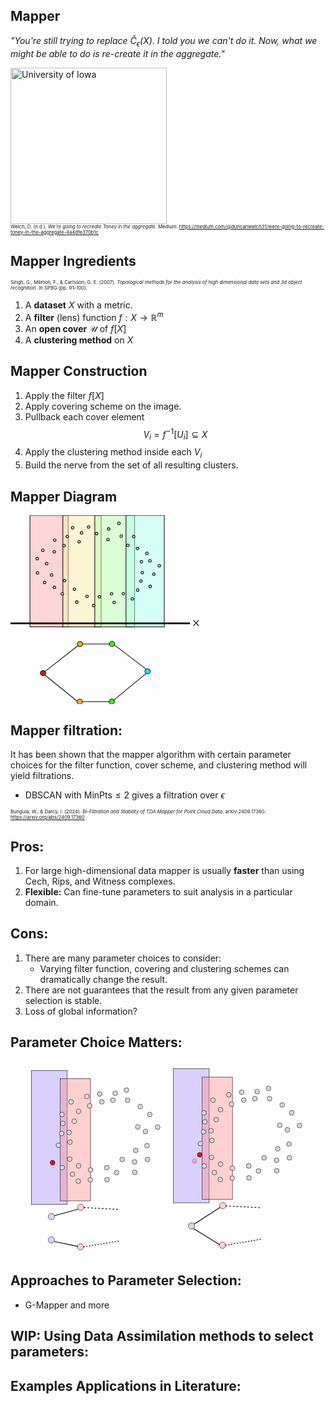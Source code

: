 ## Mapper

*"You're still trying to replace $\check{C}_{\epsilon}(X)$. I told you we can't do it. Now, what we might be able to do is re-create it in the aggregate."*

<div class="uiowa-logo">
    <img src="images/brad.jpg" alt="University of Iowa" style="height: 250px;">
</div>
<p style="font-size: 0.55em; margin: 0;">
  Welch, D. (n.d.). <em>We're going to recreate Toney in the aggregate.</em> Medium. 
  <a href="https://medium.com/@duncanwelch31/were-going-to-recreate-toney-in-the-aggregate-4a4dfe370b1c">https://medium.com/@duncanwelch31/were-going-to-recreate-toney-in-the-aggregate-4a4dfe370b1c</a>
</p>


## Mapper Ingredients

<p style="font-size: 0.55em; margin: 0;">
  Singh, G., Mémoli, F., &amp; Carlsson, G. E. (2007). <em>Topological methods for the analysis of high dimensional data sets and 3d object recognition</em>. In SPBG (pp. 91–100).
</p>

1. A **dataset** $X$ with a metric.
2. A **filter** (lens) function $f: X \to \mathbb{R}^m$
3. An **open cover** $\mathcal{U}$ of $f[X]$
4. A **clustering method** on $X$


## Mapper Construction
1. Apply the filter $f[X]$
2. Apply covering scheme on the image.
3. Pullback each cover element $$V_i = f^{-1}[U_i] \subseteq X$$
4. Apply the clustering method inside each $V_i$
5. Build the nerve from the set of all resulting clusters.


## Mapper Diagram
<svg xmlns="http://www.w3.org/2000/svg" viewBox="100 100 300 300" style="max-width: 60%; height: auto;">
  <rect x="130.889" y="100" width="60.7" height="177.157" style="stroke: rgb(0, 0, 0); fill: rgba(255, 178, 178, 0.525);"></rect>
  <rect x="183.15" y="100.085" width="60.7" height="177.157" style="stroke: rgb(0, 0, 0); stroke-width: 1px; fill: rgba(255, 238, 178, 0.525);"></rect>
  <rect x="233.793" y="100.085" width="63.215" height="177.157" style="stroke: rgb(0, 0, 0); stroke-width: 1px; fill: rgba(191, 255, 178, 0.525);"></rect>
  <rect x="283.359" y="100.085" width="60.7" height="177.157" style="stroke: rgb(0, 0, 0); stroke-width: 1px; fill: rgba(178, 255, 236, 0.525);"></rect>
  <ellipse style="fill: rgb(216, 216, 216); stroke: rgb(0, 0, 0);" cx="190.153" cy="133.744" rx="2.155" ry="2.024"></ellipse>
  <ellipse style="fill: rgb(216, 216, 216); stroke: rgb(0, 0, 0); stroke-width: 1px;" cx="212.78" cy="127.923" rx="2.155" ry="2.024"></ellipse>
  <ellipse style="fill: rgb(216, 216, 216); stroke: rgb(0, 0, 0); stroke-width: 1px;" cx="198.593" cy="119.74" rx="2.155" ry="2.024"></ellipse>
  <ellipse style="fill: rgb(216, 216, 216); stroke: rgb(0, 0, 0); stroke-width: 1px;" cx="184.945" cy="148.085" rx="2.155" ry="2.024"></ellipse>
  <ellipse style="fill: rgb(216, 216, 216); stroke: rgb(0, 0, 0); stroke-width: 1px;" cx="170.22" cy="139.424" rx="2.155" ry="2.024"></ellipse>
  <ellipse style="fill: rgb(216, 216, 216); stroke: rgb(0, 0, 0); stroke-width: 1px;" cx="169.501" cy="157.983" rx="2.155" ry="2.024"></ellipse>
  <ellipse style="fill: rgb(216, 216, 216); stroke: rgb(0, 0, 0); stroke-width: 1px; transform-origin: 119.834px 185.69px 0px;" cx="119.834" cy="185.69" rx="2.024" ry="2.155" transform="matrix(0, -1, 1, 0, 37.574773, -8.922374)"></ellipse>
  <ellipse style="fill: rgb(216, 216, 216); stroke: rgb(0, 0, 0); stroke-width: 1px; transform-origin: 144.167px 179.027px 0px;" cx="144.167" cy="179.027" rx="2.024" ry="2.155" transform="matrix(0, -1, 1, 0, 7.045897, -23.517649)"></ellipse>
  <ellipse style="fill: rgb(216, 216, 216); stroke: rgb(0, 0, 0); stroke-width: 1px; transform-origin: 128.91px 169.66px 0px;" cx="128.91" cy="169.66" rx="2.024" ry="2.155" transform="matrix(0, -1, 1, 0, 13.592502, -0.821515)"></ellipse>
  <ellipse style="fill: rgb(216, 216, 216); stroke: rgb(0, 0, 0); stroke-width: 1px; transform-origin: 114.234px 202.105px 0px;" cx="114.234" cy="202.105" rx="2.024" ry="2.155" transform="matrix(0, -1, 1, 0, 28.627652, -10.659241)"></ellipse>
  <ellipse style="fill: rgb(216, 216, 216); stroke: rgb(0, 0, 0); stroke-width: 1px; transform-origin: 98.398px 192.191px 0px;" cx="98.398" cy="192.191" rx="2.024" ry="2.155" transform="matrix(0, -1, 1, 0, 55.71756, 14.439462)"></ellipse>
  <ellipse style="fill: rgb(216, 216, 216); stroke: rgb(0, 0, 0); stroke-width: 1px; transform-origin: 97.625px 213.435px 0px;" cx="97.625" cy="213.435" rx="2.024" ry="2.155" transform="matrix(0, -1, 1, 0, 67.625085, -18.614576)"></ellipse>
  <ellipse style="fill: rgb(216, 216, 216); stroke: rgb(0, 0, 0); stroke-width: 1px; transform-origin: -292.454px -245.718px 0px;" cx="-292.45" cy="-245.72" rx="2.024" ry="2.155" transform="matrix(0, 1, -1, 0, 594.037367, 398.218823)"></ellipse>
  <ellipse style="fill: rgb(216, 216, 216); stroke: rgb(0, 0, 0); stroke-width: 1px; transform-origin: -268.121px -252.381px 0px;" cx="-268.12" cy="-252.38" rx="2.024" ry="2.155" transform="matrix(0, 1, -1, 0, 575.90074, 426.139833)"></ellipse>
  <ellipse style="fill: rgb(216, 216, 216); stroke: rgb(0, 0, 0); stroke-width: 1px; transform-origin: -283.378px -261.748px 0px;" cx="-283.38" cy="-261.75" rx="2.024" ry="2.155" transform="matrix(0, 1, -1, 0, 599.868363, 422.177967)"></ellipse>
  <ellipse style="fill: rgb(216, 216, 216); stroke: rgb(0, 0, 0); stroke-width: 1px; transform-origin: -298.053px -229.303px 0px;" cx="-298.05" cy="-229.3" rx="2.024" ry="2.155" transform="matrix(0, 1, -1, 0, 584.373289, 376.911162)"></ellipse>
  <ellipse style="fill: rgb(216, 216, 216); stroke: rgb(0, 0, 0); stroke-width: 1px; transform-origin: -313.89px -239.217px 0px;" cx="-313.89" cy="-239.22" rx="2.024" ry="2.155" transform="matrix(0, 1, -1, 0, 609.428726, 372.990988)"></ellipse>
  <ellipse style="fill: rgb(216, 216, 216); stroke: rgb(0, 0, 0); stroke-width: 1px; transform-origin: -314.663px -217.973px 0px;" cx="-314.66" cy="-217.97" rx="2.024" ry="2.155" transform="matrix(0, 1, -1, 0, 590.446613, 351.070528)"></ellipse>
  <ellipse style="fill: rgb(216, 216, 216); stroke: rgb(0, 0, 0); stroke-width: 1px; transform-origin: 255.791px 121.739px 0px;" cx="255.791" cy="121.739" rx="2.155" ry="2.024"></ellipse>
  <ellipse style="fill: rgb(216, 216, 216); stroke: rgb(0, 0, 0); stroke-width: 1px; transform-origin: 254.713px 138.527px 0px;" cx="254.713" cy="138.527" rx="2.155" ry="2.024"></ellipse>
  <ellipse style="fill: rgb(216, 216, 216); stroke: rgb(0, 0, 0); stroke-width: 1px; transform-origin: 208.918px 142.153px 0px;" cx="208.918" cy="142.153" rx="2.155" ry="2.024"></ellipse>
  <ellipse style="fill: rgb(216, 216, 216); stroke: rgb(0, 0, 0); stroke-width: 1px; transform-origin: 272.133px 112.796px 0px;" cx="272.133" cy="112.796" rx="2.155" ry="2.024"></ellipse>
  <ellipse style="fill: rgb(216, 216, 216); stroke: rgb(0, 0, 0); stroke-width: 1px; transform-origin: 224.004px 118.645px 0px;" cx="224.004" cy="118.645" rx="2.155" ry="2.024"></ellipse>
  <ellipse style="fill: rgb(216, 216, 216); stroke: rgb(0, 0, 0); stroke-width: 1px; transform-origin: 236.575px 129.106px 0px;" cx="236.575" cy="129.106" rx="2.155" ry="2.024"></ellipse>
  <ellipse style="fill: rgb(216, 216, 216); stroke: rgb(0, 0, 0); stroke-width: 1px; transform-origin: -301.916px -218.692px 0px;" cx="-301.91" cy="-218.69" rx="2.155" ry="2.024" transform="matrix(-1, 0, 0, -1, 603.832036, 437.384712)"></ellipse>
  <ellipse style="fill: rgb(216, 216, 216); stroke: rgb(0, 0, 0); stroke-width: 1px; transform-origin: -279.29px -224.515px 0px;" cx="-279.29" cy="-224.51" rx="2.155" ry="2.024" transform="matrix(-1, 0, 0, -1, 558.579367, 449.029923)"></ellipse>
  <ellipse style="fill: rgb(216, 216, 216); stroke: rgb(0, 0, 0); stroke-width: 1px; transform-origin: -293.477px -232.697px 0px;" cx="-293.48" cy="-232.7" rx="2.155" ry="2.024" transform="matrix(-1, 0, 0, -1, 586.953964, 465.393947)"></ellipse>
  <ellipse style="fill: rgb(216, 216, 216); stroke: rgb(0, 0, 0); stroke-width: 1px; transform-origin: -307.123px -204.352px 0px;" cx="-307.12" cy="-204.35" rx="2.155" ry="2.024" transform="matrix(-1, 0, 0, -1, 614.246334, 408.704338)"></ellipse>
  <ellipse style="fill: rgb(216, 216, 216); stroke: rgb(0, 0, 0); stroke-width: 1px; transform-origin: -321.849px -213.014px 0px;" cx="-321.85" cy="-213.01" rx="2.155" ry="2.024" transform="matrix(-1, 0, 0, -1, 643.697631, 426.028712)"></ellipse>
  <ellipse style="fill: rgb(216, 216, 216); stroke: rgb(0, 0, 0); stroke-width: 1px; transform-origin: -309.28px -191.079px 0px;" cx="-309.27" cy="-191.08" rx="2.155" ry="2.024" transform="matrix(-1, 0, 0, -1, 618.559053, 382.158626)"></ellipse>
  <ellipse style="fill: rgb(216, 216, 216); stroke: rgb(0, 0, 0); stroke-width: 1px; transform-origin: 269.795px 205.325px 0px;" cx="269.795" cy="205.325" rx="2.024" ry="2.155" transform="matrix(0, 1, -1, 0, 51.575029, -33.028619)"></ellipse>
  <ellipse style="fill: rgb(216, 216, 216); stroke: rgb(0, 0, 0); stroke-width: 1px; transform-origin: 294.128px 198.662px 0px;" cx="294.128" cy="198.662" rx="2.024" ry="2.155" transform="matrix(0, 1, -1, 0, 33.437852, -5.107278)"></ellipse>
  <ellipse style="fill: rgb(216, 216, 216); stroke: rgb(0, 0, 0); stroke-width: 1px; transform-origin: 278.871px 189.295px 0px;" cx="278.871" cy="189.295" rx="2.024" ry="2.155" transform="matrix(0, 1, -1, 0, 57.4053, -9.069491)"></ellipse>
  <ellipse style="fill: rgb(216, 216, 216); stroke: rgb(0, 0, 0); stroke-width: 1px; transform-origin: 331.531px 170.305px 0px;" cx="331.531" cy="170.305" rx="2.024" ry="2.155" transform="matrix(0, 1, -1, 0, -67.029948, 68.074271)"></ellipse>
  <ellipse style="fill: rgb(216, 216, 216); stroke: rgb(0, 0, 0); stroke-width: 1px; transform-origin: 325.931px 186.72px 0px;" cx="325.931" cy="186.72" rx="2.024" ry="2.155" transform="matrix(0, 1, -1, 0, -93.934632, 56.552769)"></ellipse>
  <ellipse style="fill: rgb(216, 216, 216); stroke: rgb(0, 0, 0); stroke-width: 1px; transform-origin: 310.095px 176.806px 0px;" cx="310.095" cy="176.806" rx="2.024" ry="2.155" transform="matrix(0, 1, -1, 0, -68.879551, 52.631807)"></ellipse>
  <ellipse style="fill: rgb(216, 216, 216); stroke: rgb(0, 0, 0); stroke-width: 1px; transform-origin: 309.322px 198.05px 0px;" cx="309.322" cy="198.05" rx="2.024" ry="2.155" transform="matrix(0, 1, -1, 0, -87.861429, 30.712599)"></ellipse>
  <ellipse style="fill: rgb(216, 216, 216); stroke: rgb(0, 0, 0); stroke-width: 1px; transform-origin: 201.467px 217.402px 0px;" cx="201.467" cy="217.402" rx="2.155" ry="2.024"></ellipse>
  <ellipse style="fill: rgb(216, 216, 216); stroke: rgb(0, 0, 0); stroke-width: 1px; transform-origin: 260.371px 224.741px 0px;" cx="260.37" cy="224.741" rx="2.155" ry="2.024"></ellipse>
  <ellipse style="fill: rgb(216, 216, 216); stroke: rgb(0, 0, 0); stroke-width: 1px; transform-origin: 205.238px 237.816px 0px;" cx="205.238" cy="237.816" rx="2.155" ry="2.024"></ellipse>
  <ellipse style="fill: rgb(216, 216, 216); stroke: rgb(0, 0, 0); stroke-width: 1px; transform-origin: 185.844px 203.735px 0px;" cx="185.844" cy="203.735" rx="2.155" ry="2.024"></ellipse>
  <ellipse style="fill: rgb(216, 216, 216); stroke: rgb(0, 0, 0); stroke-width: 1px; transform-origin: 169.681px 214.308px 0px;" cx="169.681" cy="214.308" rx="2.155" ry="2.024"></ellipse>
  <ellipse style="fill: rgb(216, 216, 216); stroke: rgb(0, 0, 0); stroke-width: 1px; transform-origin: 182.251px 224.768px 0px;" cx="182.251" cy="224.768" rx="2.155" ry="2.024"></ellipse>
  <rect x="100" y="270.746" width="284.466" height="1.687" style="stroke: rgb(0, 0, 0);"></rect>
  <text style="white-space: pre; fill: rgb(51, 51, 51); font-family: &quot;Arial&quot;, sans-serif; font-size: 28px;" x="387.022" y="291.683" transform="matrix(0.775986, 0, 0, 0.565405, 88.811531, 110.787735)">x</text>
  <ellipse style="stroke: rgb(0, 0, 0); fill: rgb(255, 0, 0);" cx="151.676" cy="350.564" rx="4.265" ry="4.007"></ellipse>
  <ellipse style="stroke: rgb(0, 0, 0); stroke-width: 1px; fill: rgb(255, 177, 0);" cx="210.267" cy="304.462" rx="4.265" ry="4.007"></ellipse>
  <ellipse style="stroke: rgb(0, 0, 0); stroke-width: 1px; fill: rgb(255, 177, 0);" cx="209.818" cy="395.993" rx="4.265" ry="4.007"></ellipse>
  <ellipse style="stroke: rgb(0, 0, 0); stroke-width: 1px; fill: rgb(51, 253, 0);" cx="261.224" cy="304.25" rx="4.265" ry="4.007"></ellipse>
  <ellipse style="stroke: rgb(0, 0, 0); stroke-width: 1px; fill: rgb(51, 253, 0);" cx="260.776" cy="395.781" rx="4.265" ry="4.007"></ellipse>
  <ellipse style="stroke: rgb(0, 0, 0); stroke-width: 1px; fill: rgb(0, 255, 247);" cx="317.57" cy="347.823" rx="4.265" ry="4.007"></ellipse>
  <path style="stroke: rgb(0, 0, 0); stroke-linecap: square; fill: rgb(255, 183, 0);" d="M 155.044 347.823 L 207.124 306.908"></path>
  <path style="fill: rgb(216, 216, 216); stroke: rgb(0, 0, 0);" d="M 214.307 304.377 L 257.408 304.377"></path>
  <path style="fill: rgb(216, 216, 216); stroke: rgb(0, 0, 0);" d="M 264.142 393.378 L 315.325 351.197"></path>
  <path style="fill: rgb(216, 216, 216); stroke: rgb(0, 0, 0);" d="M 205.328 394.643 L 154.594 353.728"></path>
  <path style="fill: rgb(216, 216, 216); stroke: rgb(0, 0, 0);" d="M 314.876 344.027 L 264.591 305.643"></path>
  <path style="fill: rgb(216, 216, 216); stroke: rgb(0, 0, 0);" d="M 214.307 395.908 L 256.51 395.908"></path>
</svg>


## Mapper filtration:
It has been shown that the mapper algorithm with certain parameter choices for the filter function, cover scheme, and clustering method will yield filtrations.

- DBSCAN with $\text{MinPts} \leq 2$ gives a filtration over $\epsilon$

<p style="font-size: 0.55em; margin: 0;">
  Bungula, W., &amp; Darcy, I. (2024). <em>Bi-Filtration and Stability of TDA Mapper for Point Cloud Data</em>. arXiv:2409.17360. 
  <a href="https://arxiv.org/abs/2409.17360">https://arxiv.org/abs/2409.17360</a>
</p>


## Pros:
1. For large high-dimensional data mapper is usually **faster** than using Cech, Rips, and Witness complexes.
2. **Flexible:** Can fine-tune parameters to suit analysis in a particular domain.


## Cons:
1. There are many parameter choices to consider:
    - Varying filter function, covering and clustering schemes can dramatically change the result.
2. There are not guarantees that the result from any given parameter selection is stable.
3. Loss of global information?


## Parameter Choice Matters:
<svg xmlns="http://www.w3.org/2000/svg" viewBox="0 0 873.667 536.365" style="max-width: 100%">
  <rect x="57.68" y="24.765" width="99.687" height="371.787" style="stroke: rgb(0, 0, 0); fill: rgba(169, 145, 255, 0.42);"></rect>
  <rect x="137.931" y="47.962" width="84.011" height="338.558" style="stroke: rgb(0, 0, 0); fill: rgba(255, 134, 134, 0.376);"></rect>
  <ellipse style="fill: rgb(216, 216, 216); stroke: rgb(0, 0, 0);" cx="145.141" cy="171.787" rx="6.583" ry="6.583"></ellipse>
  <ellipse style="fill: rgb(216, 216, 216); stroke: rgb(0, 0, 0); stroke-width: 1px;" cx="162.382" cy="196.552" rx="6.583" ry="6.583"></ellipse>
  <ellipse style="fill: rgb(216, 216, 216); stroke: rgb(0, 0, 0); stroke-width: 1px;" cx="142.947" cy="147.022" rx="6.583" ry="6.583"></ellipse>
  <ellipse style="fill: rgb(216, 216, 216); stroke: rgb(0, 0, 0); stroke-width: 1px;" cx="188.715" cy="138.245" rx="6.583" ry="6.583"></ellipse>
  <ellipse style="fill: rgb(216, 216, 216); stroke: rgb(0, 0, 0); stroke-width: 1px;" cx="176.803" cy="165.831" rx="6.583" ry="6.583"></ellipse>
  <ellipse style="fill: rgb(216, 216, 216); stroke: rgb(0, 0, 0); stroke-width: 1px;" cx="141.692" cy="199.686" rx="6.583" ry="6.583"></ellipse>
  <ellipse style="fill: rgb(216, 216, 216); stroke: rgb(0, 0, 0); stroke-width: 1px;" cx="164.891" cy="223.511" rx="6.583" ry="6.583"></ellipse>
  <ellipse style="fill: rgb(216, 216, 216); stroke: rgb(0, 0, 0); stroke-width: 1px;" cx="143.574" cy="294.358" rx="6.583" ry="6.583"></ellipse>
  <ellipse style="fill: rgb(216, 216, 216); stroke: rgb(0, 0, 0); stroke-width: 1px;" cx="164.263" cy="270.533" rx="6.583" ry="6.583"></ellipse>
  <ellipse style="fill: rgb(216, 216, 216); stroke: rgb(0, 0, 0); stroke-width: 1px;" cx="132.916" cy="232.289" rx="6.583" ry="6.583"></ellipse>
  <ellipse style="fill: rgb(216, 216, 216); stroke: rgb(0, 0, 0); stroke-width: 1px;" cx="171.787" cy="312.539" rx="6.583" ry="6.583"></ellipse>
  <ellipse style="fill: rgb(216, 216, 216); stroke: rgb(0, 0, 0); stroke-width: 1px;" cx="188.715" cy="289.342" rx="6.583" ry="6.583"></ellipse>
  <ellipse style="fill: rgb(216, 216, 216); stroke: rgb(0, 0, 0); stroke-width: 1px;" cx="188.088" cy="331.975" rx="6.583" ry="6.583"></ellipse>
  <ellipse style="fill: rgb(216, 216, 216); stroke: rgb(0, 0, 0); stroke-width: 1px;" cx="221.944" cy="300.627" rx="6.583" ry="6.583"></ellipse>
  <ellipse style="fill: rgb(216, 216, 216); stroke: rgb(0, 0, 0); stroke-width: 1px;" cx="221.316" cy="328.057" rx="6.583" ry="6.583"></ellipse>
  <ellipse style="fill: rgb(216, 216, 216); stroke: rgb(0, 0, 0); stroke-width: 1px;" cx="267.085" cy="294.357" rx="6.583" ry="6.583"></ellipse>
  <ellipse style="fill: rgb(216, 216, 216); stroke: rgb(0, 0, 0); stroke-width: 1px;" cx="267.712" cy="327.586" rx="6.583" ry="6.583"></ellipse>
  <ellipse style="fill: rgb(216, 216, 216); stroke: rgb(0, 0, 0); stroke-width: 1px;" cx="309.718" cy="271.787" rx="6.583" ry="6.583"></ellipse>
  <ellipse style="fill: rgb(216, 216, 216); stroke: rgb(0, 0, 0); stroke-width: 1px;" cx="294.044" cy="308.15" rx="6.583" ry="6.583"></ellipse>
  <ellipse style="fill: rgb(216, 216, 216); stroke: rgb(0, 0, 0); stroke-width: 1px;" cx="344.828" cy="307.524" rx="6.583" ry="6.583"></ellipse>
  <ellipse style="fill: rgb(216, 216, 216); stroke: rgb(0, 0, 0); stroke-width: 1px;" cx="347.335" cy="246.708" rx="6.583" ry="6.583"></ellipse>
  <ellipse style="fill: rgb(216, 216, 216); stroke: rgb(0, 0, 0); stroke-width: 1px;" cx="344.2" cy="278.527" rx="6.583" ry="6.583"></ellipse>
  <ellipse style="fill: rgb(216, 216, 216); stroke: rgb(0, 0, 0); stroke-width: 1px;" cx="168.025" cy="111.912" rx="6.583" ry="6.583"></ellipse>
  <ellipse style="fill: rgb(216, 216, 216); stroke: rgb(0, 0, 0); stroke-width: 1px;" cx="211.912" cy="96.865" rx="6.583" ry="6.583"></ellipse>
  <ellipse style="fill: rgb(216, 216, 216); stroke: rgb(0, 0, 0); stroke-width: 1px;" cx="219.435" cy="123.041" rx="6.583" ry="6.583"></ellipse>
  <ellipse style="fill: rgb(216, 216, 216); stroke: rgb(0, 0, 0); stroke-width: 1px;" cx="247.649" cy="89.969" rx="6.583" ry="6.583"></ellipse>
  <ellipse style="fill: rgb(216, 216, 216); stroke: rgb(0, 0, 0); stroke-width: 1px;" cx="253.292" cy="111.912" rx="6.583" ry="6.583"></ellipse>
  <ellipse style="fill: rgb(216, 216, 216); stroke: rgb(0, 0, 0); stroke-width: 1px;" cx="290.282" cy="88.088" rx="6.583" ry="6.583"></ellipse>
  <ellipse style="fill: rgb(216, 216, 216); stroke: rgb(0, 0, 0); stroke-width: 1px;" cx="284.013" cy="107.524" rx="6.583" ry="6.583"></ellipse>
  <ellipse style="fill: rgb(216, 216, 216); stroke: rgb(0, 0, 0); stroke-width: 1px;" cx="324.765" cy="107.524" rx="6.583" ry="6.583"></ellipse>
  <ellipse style="fill: rgb(216, 216, 216); stroke: rgb(0, 0, 0); stroke-width: 1px;" cx="321.63" cy="79.31" rx="6.583" ry="6.583"></ellipse>
  <ellipse style="fill: rgb(216, 216, 216); stroke: rgb(0, 0, 0); stroke-width: 1px;" cx="359.875" cy="125.078" rx="6.583" ry="6.583"></ellipse>
  <ellipse style="fill: rgb(216, 216, 216); stroke: rgb(0, 0, 0); stroke-width: 1px;" cx="352.978" cy="181.505" rx="6.583" ry="6.583"></ellipse>
  <ellipse style="fill: rgb(216, 216, 216); stroke: rgb(0, 0, 0); stroke-width: 1px;" cx="386.207" cy="147.022" rx="6.583" ry="6.583"></ellipse>
  <ellipse style="fill: rgb(216, 216, 216); stroke: rgb(0, 0, 0); stroke-width: 1px;" cx="374.295" cy="194.044" rx="6.583" ry="6.583"></ellipse>
  <ellipse style="fill: rgb(216, 216, 216); stroke: rgb(0, 0, 0); stroke-width: 1px;" cx="379.937" cy="271.787" rx="6.583" ry="6.583"></ellipse>
  <ellipse style="fill: rgb(216, 216, 216); stroke: rgb(0, 0, 0); stroke-width: 1px;" cx="408.15" cy="182.132" rx="6.583" ry="6.583"></ellipse>
  <ellipse style="fill: rgb(216, 216, 216); stroke: rgb(0, 0, 0); stroke-width: 1px;" cx="378.683" cy="233.542" rx="6.583" ry="6.583"></ellipse>
  <ellipse style="stroke: rgb(0, 0, 0); stroke-width: 1px; fill: rgb(255, 0, 0);" cx="116.616" cy="280.564" rx="6.583" ry="6.583"></ellipse>
  <ellipse style="stroke: rgb(0, 0, 0); fill: rgb(219, 209, 255);" cx="113.48" cy="429.99" rx="8.777" ry="8.777"></ellipse>
  <ellipse style="stroke: rgb(0, 0, 0); fill: rgb(219, 209, 255); stroke-width: 1px;" cx="113.479" cy="495.193" rx="8.777" ry="8.777"></ellipse>
  <ellipse style="stroke: rgb(0, 0, 0); stroke-width: 1px; fill: rgb(255, 209, 209);" cx="194.985" cy="404.494" rx="8.777" ry="8.777"></ellipse>
  <ellipse style="stroke: rgb(0, 0, 0); stroke-width: 1px; fill: rgb(255, 209, 209);" cx="194.357" cy="514.211" rx="8.777" ry="8.777"></ellipse>
  <path style="fill: rgb(216, 216, 216); stroke: rgb(0, 0, 0); stroke-width: 2px;" d="M 121.63 427.691 L 187.461 409.509"></path>
  <path style="fill: rgb(216, 216, 216); stroke: rgb(0, 0, 0); stroke-width: 2px;" d="M 121.63 499.164 L 186.834 512.957"></path>
  <path style="fill: rgb(216, 216, 216); stroke: rgb(0, 0, 0); stroke-dasharray: 5px; stroke-width: 2px;" d="M 203.135 405.12 L 300.314 410.136"></path>
  <path style="fill: rgb(216, 216, 216); stroke: rgb(0, 0, 0); stroke-dasharray: 4px; stroke-width: 2px;" d="M 201.881 514.211 L 304.075 497.283"></path>
  <rect x="451.358" y="20.168" width="99.687" height="371.787" style="stroke: rgb(0, 0, 0); fill: rgba(169, 145, 255, 0.42); stroke-width: 1px;"></rect>
  <rect x="531.609" y="43.365" width="84.011" height="338.558" style="stroke: rgb(0, 0, 0); fill: rgba(255, 134, 134, 0.376); stroke-width: 1px;"></rect>
  <ellipse style="fill: rgb(216, 216, 216); stroke: rgb(0, 0, 0); stroke-width: 1px;" cx="538.819" cy="167.19" rx="6.583" ry="6.583"></ellipse>
  <ellipse style="fill: rgb(216, 216, 216); stroke: rgb(0, 0, 0); stroke-width: 1px;" cx="556.06" cy="191.955" rx="6.583" ry="6.583"></ellipse>
  <ellipse style="fill: rgb(216, 216, 216); stroke: rgb(0, 0, 0); stroke-width: 1px;" cx="536.625" cy="142.425" rx="6.583" ry="6.583"></ellipse>
  <ellipse style="fill: rgb(216, 216, 216); stroke: rgb(0, 0, 0); stroke-width: 1px;" cx="582.393" cy="133.648" rx="6.583" ry="6.583"></ellipse>
  <ellipse style="fill: rgb(216, 216, 216); stroke: rgb(0, 0, 0); stroke-width: 1px;" cx="570.481" cy="161.234" rx="6.583" ry="6.583"></ellipse>
  <ellipse style="fill: rgb(216, 216, 216); stroke: rgb(0, 0, 0); stroke-width: 1px;" cx="535.37" cy="195.089" rx="6.583" ry="6.583"></ellipse>
  <ellipse style="fill: rgb(216, 216, 216); stroke: rgb(0, 0, 0); stroke-width: 1px;" cx="558.569" cy="218.914" rx="6.583" ry="6.583"></ellipse>
  <ellipse style="fill: rgb(216, 216, 216); stroke: rgb(0, 0, 0); stroke-width: 1px;" cx="537.252" cy="289.761" rx="6.583" ry="6.583"></ellipse>
  <ellipse style="fill: rgb(216, 216, 216); stroke: rgb(0, 0, 0); stroke-width: 1px;" cx="557.941" cy="265.936" rx="6.583" ry="6.583"></ellipse>
  <ellipse style="fill: rgb(216, 216, 216); stroke: rgb(0, 0, 0); stroke-width: 1px;" cx="526.594" cy="227.692" rx="6.583" ry="6.583"></ellipse>
  <ellipse style="fill: rgb(216, 216, 216); stroke: rgb(0, 0, 0); stroke-width: 1px;" cx="565.465" cy="307.942" rx="6.583" ry="6.583"></ellipse>
  <ellipse style="fill: rgb(216, 216, 216); stroke: rgb(0, 0, 0); stroke-width: 1px;" cx="582.393" cy="284.745" rx="6.583" ry="6.583"></ellipse>
  <ellipse style="fill: rgb(216, 216, 216); stroke: rgb(0, 0, 0); stroke-width: 1px;" cx="581.766" cy="327.378" rx="6.583" ry="6.583"></ellipse>
  <ellipse style="fill: rgb(216, 216, 216); stroke: rgb(0, 0, 0); stroke-width: 1px;" cx="615.622" cy="296.03" rx="6.583" ry="6.583"></ellipse>
  <ellipse style="fill: rgb(216, 216, 216); stroke: rgb(0, 0, 0); stroke-width: 1px;" cx="614.994" cy="323.46" rx="6.583" ry="6.583"></ellipse>
  <ellipse style="fill: rgb(216, 216, 216); stroke: rgb(0, 0, 0); stroke-width: 1px;" cx="660.763" cy="289.76" rx="6.583" ry="6.583"></ellipse>
  <ellipse style="fill: rgb(216, 216, 216); stroke: rgb(0, 0, 0); stroke-width: 1px;" cx="661.39" cy="322.989" rx="6.583" ry="6.583"></ellipse>
  <ellipse style="fill: rgb(216, 216, 216); stroke: rgb(0, 0, 0); stroke-width: 1px;" cx="703.396" cy="267.19" rx="6.583" ry="6.583"></ellipse>
  <ellipse style="fill: rgb(216, 216, 216); stroke: rgb(0, 0, 0); stroke-width: 1px;" cx="687.722" cy="303.553" rx="6.583" ry="6.583"></ellipse>
  <ellipse style="fill: rgb(216, 216, 216); stroke: rgb(0, 0, 0); stroke-width: 1px;" cx="738.506" cy="302.927" rx="6.583" ry="6.583"></ellipse>
  <ellipse style="fill: rgb(216, 216, 216); stroke: rgb(0, 0, 0); stroke-width: 1px;" cx="741.013" cy="242.111" rx="6.583" ry="6.583"></ellipse>
  <ellipse style="fill: rgb(216, 216, 216); stroke: rgb(0, 0, 0); stroke-width: 1px;" cx="737.878" cy="273.93" rx="6.583" ry="6.583"></ellipse>
  <ellipse style="fill: rgb(216, 216, 216); stroke: rgb(0, 0, 0); stroke-width: 1px;" cx="561.703" cy="107.315" rx="6.583" ry="6.583"></ellipse>
  <ellipse style="fill: rgb(216, 216, 216); stroke: rgb(0, 0, 0); stroke-width: 1px;" cx="605.59" cy="92.268" rx="6.583" ry="6.583"></ellipse>
  <ellipse style="fill: rgb(216, 216, 216); stroke: rgb(0, 0, 0); stroke-width: 1px;" cx="613.113" cy="118.444" rx="6.583" ry="6.583"></ellipse>
  <ellipse style="fill: rgb(216, 216, 216); stroke: rgb(0, 0, 0); stroke-width: 1px;" cx="641.327" cy="85.372" rx="6.583" ry="6.583"></ellipse>
  <ellipse style="fill: rgb(216, 216, 216); stroke: rgb(0, 0, 0); stroke-width: 1px;" cx="646.97" cy="107.315" rx="6.583" ry="6.583"></ellipse>
  <ellipse style="fill: rgb(216, 216, 216); stroke: rgb(0, 0, 0); stroke-width: 1px;" cx="683.96" cy="83.491" rx="6.583" ry="6.583"></ellipse>
  <ellipse style="fill: rgb(216, 216, 216); stroke: rgb(0, 0, 0); stroke-width: 1px;" cx="677.691" cy="102.927" rx="6.583" ry="6.583"></ellipse>
  <ellipse style="fill: rgb(216, 216, 216); stroke: rgb(0, 0, 0); stroke-width: 1px;" cx="718.443" cy="102.927" rx="6.583" ry="6.583"></ellipse>
  <ellipse style="fill: rgb(216, 216, 216); stroke: rgb(0, 0, 0); stroke-width: 1px;" cx="715.308" cy="74.713" rx="6.583" ry="6.583"></ellipse>
  <ellipse style="fill: rgb(216, 216, 216); stroke: rgb(0, 0, 0); stroke-width: 1px;" cx="753.553" cy="120.481" rx="6.583" ry="6.583"></ellipse>
  <ellipse style="fill: rgb(216, 216, 216); stroke: rgb(0, 0, 0); stroke-width: 1px;" cx="746.656" cy="176.908" rx="6.583" ry="6.583"></ellipse>
  <ellipse style="fill: rgb(216, 216, 216); stroke: rgb(0, 0, 0); stroke-width: 1px;" cx="779.885" cy="142.425" rx="6.583" ry="6.583"></ellipse>
  <ellipse style="fill: rgb(216, 216, 216); stroke: rgb(0, 0, 0); stroke-width: 1px;" cx="767.973" cy="189.447" rx="6.583" ry="6.583"></ellipse>
  <ellipse style="fill: rgb(216, 216, 216); stroke: rgb(0, 0, 0); stroke-width: 1px;" cx="773.615" cy="267.19" rx="6.583" ry="6.583"></ellipse>
  <ellipse style="fill: rgb(216, 216, 216); stroke: rgb(0, 0, 0); stroke-width: 1px;" cx="801.828" cy="177.535" rx="6.583" ry="6.583"></ellipse>
  <ellipse style="fill: rgb(216, 216, 216); stroke: rgb(0, 0, 0); stroke-width: 1px;" cx="772.361" cy="228.945" rx="6.583" ry="6.583"></ellipse>
  <ellipse style="stroke-width: 1px; stroke: rgba(0, 0, 0, 0.275); fill: rgba(255, 0, 0, 0.21);" cx="510.294" cy="275.967" rx="6.583" ry="6.583"></ellipse>
  <ellipse style="stroke: rgb(0, 0, 0); fill: rgb(219, 209, 255); stroke-width: 1px;" cx="502.142" cy="456.114" rx="8.777" ry="8.777"></ellipse>
  <ellipse style="stroke: rgb(0, 0, 0); stroke-width: 1px; fill: rgb(255, 209, 209);" cx="588.663" cy="399.897" rx="8.777" ry="8.777"></ellipse>
  <ellipse style="stroke: rgb(0, 0, 0); stroke-width: 1px; fill: rgb(255, 209, 209);" cx="588.035" cy="509.614" rx="8.777" ry="8.777"></ellipse>
  <path style="fill: rgb(216, 216, 216); stroke: rgb(0, 0, 0); stroke-width: 2px;" d="M 509.038 451.307 L 581.139 404.912"></path>
  <path style="fill: rgb(216, 216, 216); stroke: rgb(0, 0, 0); stroke-width: 2px;" d="M 507.157 463.219 L 580.512 508.36"></path>
  <path style="fill: rgb(216, 216, 216); stroke: rgb(0, 0, 0); stroke-dasharray: 5px; stroke-width: 2px;" d="M 596.813 400.523 L 693.992 405.539"></path>
  <path style="fill: rgb(216, 216, 216); stroke: rgb(0, 0, 0); stroke-dasharray: 4px; stroke-width: 2px;" d="M 595.559 509.614 L 697.753 492.686"></path>
  <ellipse style="stroke: rgb(0, 0, 0); stroke-width: 1px; fill: rgb(255, 0, 0);" cx="524.765" cy="258.621" rx="6.583" ry="6.583"></ellipse>
</svg>


## Approaches to Parameter Selection:
- G-Mapper and more


## WIP: Using Data Assimilation methods to select parameters:


## Examples Applications in Literature:
